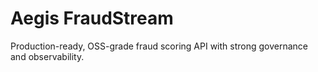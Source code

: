 # Aegis FraudStream

Production-ready, OSS-grade fraud scoring API with strong governance and observability.
